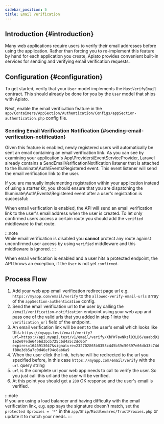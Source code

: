 ```yaml
---
sidebar_position: 5
title: Email Verification
---
```


## Introduction {#introduction}

Many web applications require users to verify their email addresses before using the application.
Rather than forcing you to re-implement this feature by hand for each application you create,
Apiato provides convenient built-in services for sending and verifying email verification requests.

## Configuration {#configuration}

To get started, verify that your `User` model implements the `MustVerifyEmail` contract.
This should already be done for you by the `User` model that ships with Apiato.

Next,
enable the email verification feature in the `app/Containers/AppSection/Authentication/Configs/appSection-authentication.php` config file.

### Sending Email Verification Notification {#sending-email-verification-notification}
Given this feature is enabled,
newly registered users will automatically be sent an email containing an email verification link.
As you can see by examining your application's App\Providers\EventServiceProvider,
Laravel already contains a SendEmailVerificationNotification listener
that is attached to the Illuminate\Auth\Events\Registered event.
This event listener will send the email verification link to the user.

If you are manually implementing registration within your application instead of using a starter kit,
you should ensure
that you are dispatching the Illuminate\Auth\Events\Registered event after a user's registration is successful:

When email verification is enabled,
the API will send an email verification link to the user's email address when the user is created.
To let only confirmed users
access a certain route you should add the `verified` middleware to that route.

:::note  
While email verification is disabled you **cannot** protect any route against unconfirmed user access by using `verified` middleware and this
middleware is ignored.
:::


When email verification is enabled and a user hits a protected endpoint, the API throws an exception, if the `User` is not yet `confirmed`.

## Process Flow
1) Add your web app email verification redirect page url e.g. `https://myapp.com/email/verify` to the
   `allowed-verify-email-urls` array of the `appSection-authentication` config.
2) Send the email verification url to the user by calling the `/email/verification-notification` endpoint using your web app and pass one of the valid urls that you added in step 1 into the `verification_url` field of the endpoint.
3) An email verification link will be sent to the user's email which looks like this: `https://myapp.test/email/verify?url=https://api.myapi.test/v1/email/verify/XbPW7awNkzl83LD6/eaabd911e2e07ede6456d3bd5725c6d4a5c2dc0b?expires=1646913047&signature=232702865b8353c445b39c50397e66db33c74df80e3db5a7c0d46ef94c8ab6a9`
4) When the user click the link, he/she will be redirected to the url you specified before, in this case `https://myapp.com/email/verify` with the `url` query string
5) `url` is the complete url your web app needs to call to verify the user. So you just call this url and the user will be verified.
6) At this point you should get a `200` OK response and the user's email is verified.

:::note  
If you are using a load balancer and having difficulty with the email verification link, e.g. app says the signature doesn't match,
set the `protected $proxies = '*'` in the `app/Ship/Middlewares/TrustProxies.php` or update it to match your needs.
:::  
